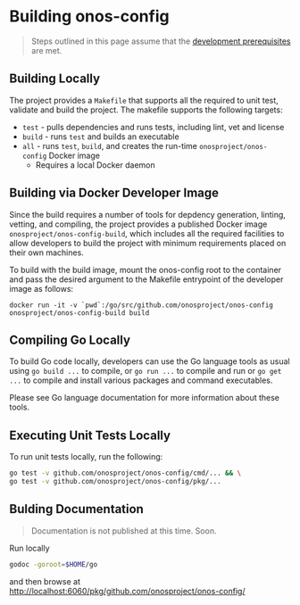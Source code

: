 # Building onos-config

> Steps outlined in this page assume that the [development prerequisites](prerequisites.md) are met. 

## Building Locally

The project provides a `Makefile` that supports all the  required to unit test,
validate and build the project.
The makefile supports the following targets:
* `test` - pulls dependencies and runs tests, including lint, vet and license
* `build` - runs `test` and builds an executable
* `all` - runs `test`, `build`, and creates the run-time `onosproject/onos-config` Docker image
  * Requires a local Docker daemon

## Building via Docker Developer Image

Since the build requires a number of tools for depdency generation, linting, vetting, and 
compiling, the project provides a published Docker image `onosproject/onos-config-build`, which 
includes all the required facilities to allow developers to build the project with minimum 
requirements placed on their own machines.
 
To build with the build image, mount the onos-config root to the container
and pass the desired argument to the Makefile entrypoint of the developer image as follows:

```
docker run -it -v `pwd`:/go/src/github.com/onosproject/onos-config onosproject/onos-config-build build
```

## Compiling Go Locally

To build Go code locally, developers can use the Go language tools as usual using 
`go build ...` to compile, or `go run ...` to compile and run or `go get ...` to compile and install 
various packages and command executables.

Please see Go language documentation for more information about these tools.

## Executing Unit Tests Locally

To run unit tests locally, run the following:
```bash
go test -v github.com/onosproject/onos-config/cmd/... && \
go test -v github.com/onosproject/onos-config/pkg/...
```

## Bulding Documentation
> Documentation is not published at this time. Soon.

Run locally
```bash
godoc -goroot=$HOME/go
``` 

and then browse at [http://localhost:6060/pkg/github.com/onosproject/onos-config/](http://localhost:6060/pkg/github.com/onosproject/onos-config/)
